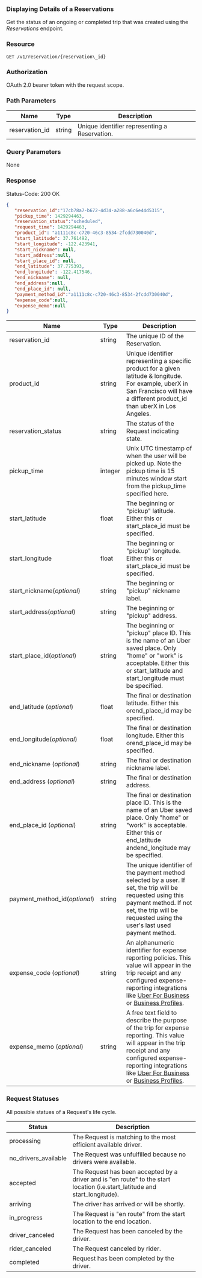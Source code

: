 



### Displaying Details of a Reservations

Get the status of an ongoing or completed trip that was created using the _Reservations_ endpoint.

### Resource
```
GET /v1/reservation/{reservation\_id}
```
### Authorization

OAuth 2.0 bearer token with the request scope.

### Path Parameters

| Name | Type | Description |
| --- | --- | --- |
| reservation\_id | string | Unique identifier representing a Reservation. |

### Query Parameters

None

### Response

Status-Code: 200 OK
```json
{
   "reservation_id":"17cb78a7-b672-4d34-a288-a6c6e44d5315",
   "pickup_time": 1429294463,
   "reservation_status":"scheduled",
   "request_time": 1429294463,
   "product_id": "a1111c8c-c720-46c3-8534-2fcdd730040d",  
   "start_latitude": 37.761492,
   "start_longitude": -122.423941,
   "start_nickname": null,
   "start_address":null,
   "start_place_id": null,
   "end_latitude": 37.775393,
   "end_longitude": -122.417546,
   "end_nickname": null,
   "end_address":null,
   "end_place_id": null,
   "payment_method_id":"a1111c8c-c720-46c3-8534-2fcdd730040d",
   "expense_code":null,
   "expense_memo":null
}
```

| Name | Type | Description |
| --- | --- | --- |
| reservation\_id | string | The unique ID of the Reservation. |
| product\_id | string | Unique identifier representing a specific product for a given latitude &amp; longitude. For example, uberX in San Francisco will have a different product\_id than uberX in Los Angeles. |
| reservation_status | string | The status of the Request indicating state. |
| pickup\_time | integer | Unix UTC timestamp of when the user will be picked up. Note the pickup time is 15 minutes window start from the pickup\_time specified here. |
| start\_latitude | float | The beginning or &quot;pickup&quot; latitude. Either this or start\_place\_id must be specified. |
| start\_longitude | float | The beginning or &quot;pickup&quot; longitude. Either this or start\_place\_id must be specified. |
| start\_nickname(_optional_) | string | The beginning or &quot;pickup&quot; nickname label. |
| start\_address(_optional_) | string | The beginning or &quot;pickup&quot; address. |
| start\_place\_id(_optional_) | string | The beginning or &quot;pickup&quot; place ID. This is the name of an Uber saved place. Only &quot;home&quot; or &quot;work&quot; is acceptable. Either this or start\_latitude and start\_longitude must be specified. |
| end\_latitude (_optional_) | float | The final or destination latitude. Either this orend\_place\_id may be specified. |
| end\_longitude(_optional_) | float | The final or destination longitude. Either this orend\_place\_id may be specified. |
| end\_nickname (_optional_) | string | The final or destination nickname label. |
| end\_address (_optional_) | string | The final or destination address. |
| end\_place\_id (_optional_) | string | The final or destination place ID. This is the name of an Uber saved place. Only &quot;home&quot; or &quot;work&quot; is acceptable. Either this or end\_latitude andend\_longitude may be specified. |
| payment\_method\_id(_optional_) | string | The unique identifier of the payment method selected by a user. If set, the trip will be requested using this payment method. If not set, the trip will be requested using the user&#39;s last used payment method. |
| expense\_code (_optional_) | string | An alphanumeric identifier for expense reporting policies. This value will appear in the trip receipt and any configured expense-reporting integrations like  [Uber For Business](https://www.uber.com/business) or  [Business Profiles](https://www.uber.com/business/profiles). |
| expense\_memo (_optional_) | string | A free text field to describe the purpose of the trip for expense reporting. This value will appear in the trip receipt and any configured expense-reporting integrations like  [Uber For Business](https://www.uber.com/business) or [Business Profiles](https://www.uber.com/business/profiles). |

### Request Statuses

All possible statues of a Request&#39;s life cycle.

| Status | Description |
| --- | --- |
| processing | The Request is matching to the most efficient available driver. |
| no\_drivers\_available | The Request was unfulfilled because no drivers were available. |
| accepted | The Request has been accepted by a driver and is &quot;en route&quot; to the start location (i.e.start\_latitude and start\_longitude). |
| arriving | The driver has arrived or will be shortly. |
| in\_progress | The Request is &quot;en route&quot; from the start location to the end location. |
| driver\_canceled | The Request has been canceled by the driver. |
| rider\_canceled | The Request canceled by rider. |
| completed | Request has been completed by the driver. |
